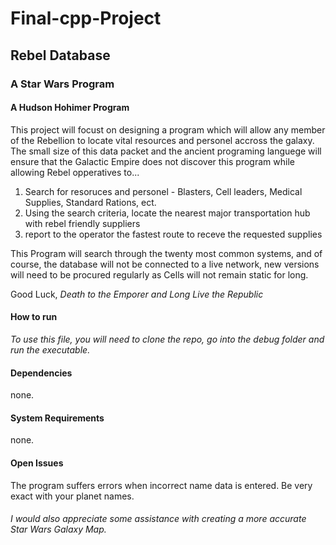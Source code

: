 # Final-cpp-Project
## Rebel Database
### A Star Wars Program
#### A Hudson Hohimer Program




This project will focust on designing a program which will allow any member of the Rebellion to locate vital resources and personel accross the galaxy. The small size of this data packet and the ancient programing languege will ensure that the Galactic Empire does not discover this program while allowing Rebel opperatives to...

1. Search for resoruces and personel - Blasters, Cell leaders, Medical Supplies, Standard Rations, ect.
2. Using the search criteria, locate the nearest major transportation hub with rebel friendly suppliers
3. report to the operator the fastest route to receve the requested supplies

This Program will search through the twenty most common systems, and of course, the database will not be connected to a live network, new versions will need to be procured regularly as Cells will not remain static for long.

Good Luck,
*Death to the Emporer and Long Live the Republic*

#### How to run
*To use this file, you will need to clone the repo, go into the debug folder and run the executable.*

#### Dependencies
none.

#### System Requirements
none.

#### Open Issues
The program suffers errors when incorrect name data is entered. Be very exact with your planet names.
###### I would also appreciate some assistance with creating a more accurate Star Wars Galaxy Map.

